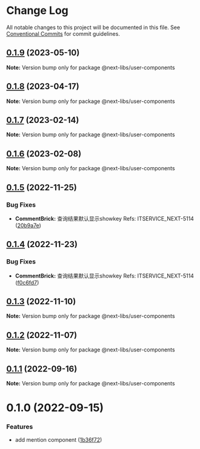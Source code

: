 # Change Log

All notable changes to this project will be documented in this file.
See [Conventional Commits](https://conventionalcommits.org) for commit guidelines.

## [0.1.9](https://github.com/easyops-cn/next-libs/compare/@next-libs/user-components@0.1.8...@next-libs/user-components@0.1.9) (2023-05-10)

**Note:** Version bump only for package @next-libs/user-components





## [0.1.8](https://github.com/easyops-cn/next-libs/compare/@next-libs/user-components@0.1.7...@next-libs/user-components@0.1.8) (2023-04-17)

**Note:** Version bump only for package @next-libs/user-components





## [0.1.7](https://github.com/easyops-cn/next-libs/compare/@next-libs/user-components@0.1.6...@next-libs/user-components@0.1.7) (2023-02-14)

**Note:** Version bump only for package @next-libs/user-components





## [0.1.6](https://github.com/easyops-cn/next-libs/compare/@next-libs/user-components@0.1.5...@next-libs/user-components@0.1.6) (2023-02-08)

**Note:** Version bump only for package @next-libs/user-components





## [0.1.5](https://github.com/easyops-cn/next-libs/compare/@next-libs/user-components@0.1.4...@next-libs/user-components@0.1.5) (2022-11-25)


### Bug Fixes

* **CommentBrick:** 查询结果默认显示showkey  Refs: ITSERVICE_NEXT-5114 ([20b9a7e](https://github.com/easyops-cn/next-libs/commit/20b9a7e1de41cb0284503cce023173b8f2903180))





## [0.1.4](https://github.com/easyops-cn/next-libs/compare/@next-libs/user-components@0.1.3...@next-libs/user-components@0.1.4) (2022-11-23)


### Bug Fixes

* **CommentBrick:** 查询结果默认显示showkey  Refs: ITSERVICE_NEXT-5114 ([f0c6fd7](https://github.com/easyops-cn/next-libs/commit/f0c6fd7747d8495d583fae46733bf90c232fe347))





## [0.1.3](https://github.com/easyops-cn/next-libs/compare/@next-libs/user-components@0.1.2...@next-libs/user-components@0.1.3) (2022-11-10)

**Note:** Version bump only for package @next-libs/user-components





## [0.1.2](https://github.com/easyops-cn/next-libs/compare/@next-libs/user-components@0.1.1...@next-libs/user-components@0.1.2) (2022-11-07)

**Note:** Version bump only for package @next-libs/user-components





## [0.1.1](https://github.com/easyops-cn/next-libs/compare/@next-libs/user-components@0.1.0...@next-libs/user-components@0.1.1) (2022-09-16)

**Note:** Version bump only for package @next-libs/user-components





# 0.1.0 (2022-09-15)


### Features

* add mention component ([1b36f72](https://github.com/easyops-cn/next-libs/commit/1b36f721e2a05b463fed65891d6ca805191540a7))
